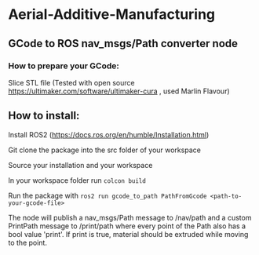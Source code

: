 # Aerial-Additive-Manufacturing



## GCode to ROS nav_msgs/Path converter node

### How to prepare your GCode:

Slice STL file (Tested with open source https://ultimaker.com/software/ultimaker-cura , used Marlin Flavour)

## How to install:
Install ROS2 (https://docs.ros.org/en/humble/Installation.html)

Git clone the package into the src folder of your workspace

Source your installation and your workspace

In your workspace folder run `colcon build`

Run the package with `ros2 run gcode_to_path PathFromGcode <path-to-your-gcode-file>`

The node will publish a nav_msgs/Path message to /nav/path and a custom PrintPath message to /print/path where every point of the Path also has a bool value 'print'. If print is true, material should be extruded while moving to the point. 
